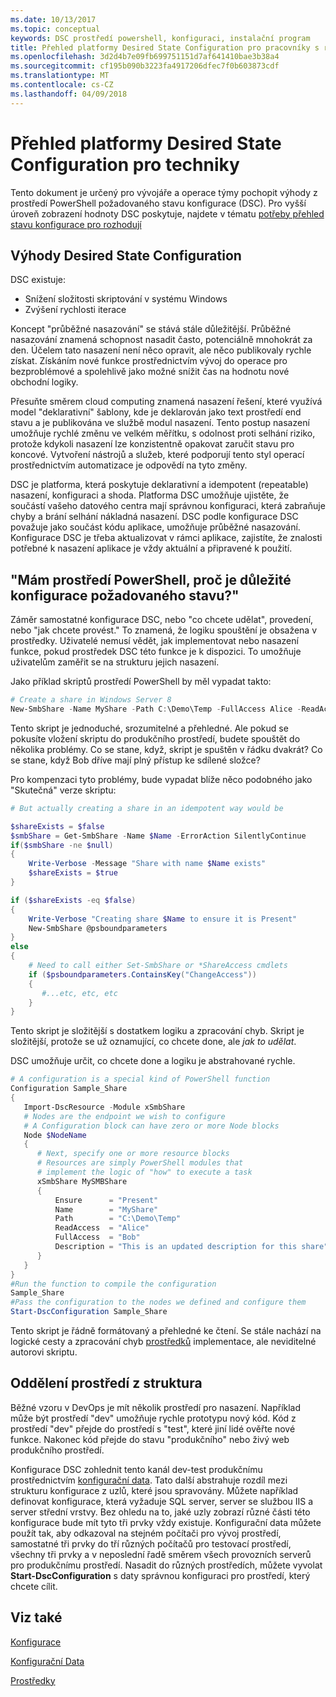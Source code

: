 ```yaml
---
ms.date: 10/13/2017
ms.topic: conceptual
keywords: DSC prostředí powershell, konfiguraci, instalační program
title: Přehled platformy Desired State Configuration pro pracovníky s rozhodovací pravomocí
ms.openlocfilehash: 3d2d4b7e09fb699751151d7af641410bae3b38a4
ms.sourcegitcommit: cf195b090b3223fa4917206dfec7f0b603873cdf
ms.translationtype: MT
ms.contentlocale: cs-CZ
ms.lasthandoff: 04/09/2018
---
```

# <a name="desired-state-configuration-overview-for-engineers"></a>Přehled platformy Desired State Configuration pro techniky

Tento dokument je určený pro vývojáře a operace týmy pochopit výhody z prostředí PowerShell požadovaného stavu konfigurace (DSC).
Pro vyšší úroveň zobrazení hodnoty DSC poskytuje, najdete v tématu [potřeby přehled stavu konfigurace pro rozhodují](decisionMaker.md)

## <a name="benefits-of-desired-state-configuration"></a>Výhody Desired State Configuration

DSC existuje:

- Snížení složitosti skriptování v systému Windows
- Zvýšení rychlosti iterace

Koncept "průběžné nasazování" se stává stále důležitější.
Průběžné nasazování znamená schopnost nasadit často, potenciálně mnohokrát za den.
Účelem tato nasazení není něco opravit, ale něco publikovaly rychle získat.
Získáním nové funkce prostřednictvím vývoj do operace pro bezproblémové a spolehlivě jako možné snížit čas na hodnotu nové obchodní logiky.

Přesuňte směrem cloud computing znamená nasazení řešení, které využívá model "deklarativní" šablony, kde je deklarován jako text prostředí end stavu a je publikována ve službě modul nasazení.
Tento postup nasazení umožňuje rychlé změnu ve velkém měřítku, s odolnost proti selhání riziko, protože kdykoli nasazení lze konzistentně opakovat zaručit stavu pro koncové.
Vytvoření nástrojů a služeb, které podporují tento styl operací prostřednictvím automatizace je odpovědí na tyto změny.

DSC je platforma, která poskytuje deklarativní a idempotent (repeatable) nasazení, konfiguraci a shoda.
Platforma DSC umožňuje ujistěte, že součástí vašeho datového centra mají správnou konfiguraci, která zabraňuje chyby a brání selhání nákladná nasazení.
DSC podle konfigurace DSC považuje jako součást kódu aplikace, umožňuje průběžné nasazování.
Konfigurace DSC je třeba aktualizovat v rámci aplikace, zajistíte, že znalosti potřebné k nasazení aplikace je vždy aktuální a připravené k použití.

## <a name="i-have-powershell-why-do-i-need-desired-state-configuration"></a>"Mám prostředí PowerShell, proč je důležité konfigurace požadovaného stavu?"

Záměr samostatné konfigurace DSC, nebo "co chcete udělat", provedení, nebo "jak chcete provést."
To znamená, že logiku spouštění je obsažena v prostředky.
Uživatelé nemusí vědět, jak implementovat nebo nasazení funkce, pokud prostředek DSC této funkce je k dispozici.
To umožňuje uživatelům zaměřit se na strukturu jejich nasazení.

Jako příklad skriptů prostředí PowerShell by měl vypadat takto:
```powershell
# Create a share in Windows Server 8
New-SmbShare -Name MyShare -Path C:\Demo\Temp -FullAccess Alice -ReadAccess Bob
```
Tento skript je jednoduché, srozumitelné a přehledné.
Ale pokud se pokusíte vložení skriptu do produkčního prostředí, budete spouštět do několika problémy.
Co se stane, když, skript je spuštěn v řádku dvakrát?
Co se stane, když Bob dříve mají plný přístup ke sdílené složce?

Pro kompenzaci tyto problémy, bude vypadat blíže něco podobného jako "Skutečná" verze skriptu:
```powershell
# But actually creating a share in an idempotent way would be

$shareExists = $false
$smbShare = Get-SmbShare -Name $Name -ErrorAction SilentlyContinue
if($smbShare -ne $null)
{
    Write-Verbose -Message "Share with name $Name exists"
    $shareExists = $true
}

if ($shareExists -eq $false)
{
    Write-Verbose "Creating share $Name to ensure it is Present"
    New-SmbShare @psboundparameters
}
else
{
    # Need to call either Set-SmbShare or *ShareAccess cmdlets
    if ($psboundparameters.ContainsKey("ChangeAccess"))
    {
       #...etc, etc, etc
    }
}
```

Tento skript je složitější s dostatkem logiku a zpracování chyb.
Skript je složitější, protože se už oznamující, co chcete done, ale *jak to udělat*.

DSC umožňuje určit, co chcete done a logiku je abstrahované rychle.

```powershell
# A configuration is a special kind of PowerShell function
Configuration Sample_Share
{
   Import-DscResource -Module xSmbShare
   # Nodes are the endpoint we wish to configure
   # A Configuration block can have zero or more Node blocks
   Node $NodeName
   {
      # Next, specify one or more resource blocks
      # Resources are simply PowerShell modules that
      # implement the logic of "how" to execute a task
      xSmbShare MySMBShare
      {
          Ensure      = "Present"
          Name        = "MyShare"
          Path        = "C:\Demo\Temp"
          ReadAccess  = "Alice"
          FullAccess  = "Bob"
          Description = "This is an updated description for this share"
      }
   }
}
#Run the function to compile the configuration
Sample_Share
#Pass the configuration to the nodes we defined and configure them
Start-DscConfiguration Sample_Share
```

Tento skript je řádně formátovaný a přehledné ke čtení.
Se stále nachází na logické cesty a zpracování chyb [prostředků](resources.md) implementace, ale neviditelné autorovi skriptu.

## <a name="separating-environment-from-structure"></a>Oddělení prostředí z struktura

Běžné vzoru v DevOps je mít několik prostředí pro nasazení.
Například může být prostředí "dev" umožňuje rychle prototypu nový kód.
Kód z prostředí "dev" přejde do prostředí s "test", které jiní lidé ověřte nové funkce.
Nakonec kód přejde do stavu "produkčního" nebo živý web produkčního prostředí.

Konfigurace DSC zohlednit tento kanál dev-test produkčnímu prostřednictvím [konfigurační data](configData.md).
Tato další abstrahuje rozdíl mezi strukturu konfigurace z uzlů, které jsou spravovány.
Můžete například definovat konfigurace, která vyžaduje SQL server, server se službou IIS a server střední vrstvy.
Bez ohledu na to, jaké uzly zobrazí různé části této konfigurace bude mít tyto tři prvky vždy existuje.
Konfigurační data můžete použít tak, aby odkazoval na stejném počítači pro vývoj prostředí, samostatné tři prvky do tří různých počítačů pro testovací prostředí, všechny tři prvky a v neposlední řadě směrem všech provozních serverů pro produkčnímu prostředí.
Nasadit do různých prostředích, můžete vyvolat **Start-DscConfiguration** s daty správnou konfiguraci pro prostředí, který chcete cílit.

## <a name="see-also"></a>Viz také

[Konfigurace](configurations.md)

[Konfigurační Data](configData.md)

[Prostředky](resources.md)